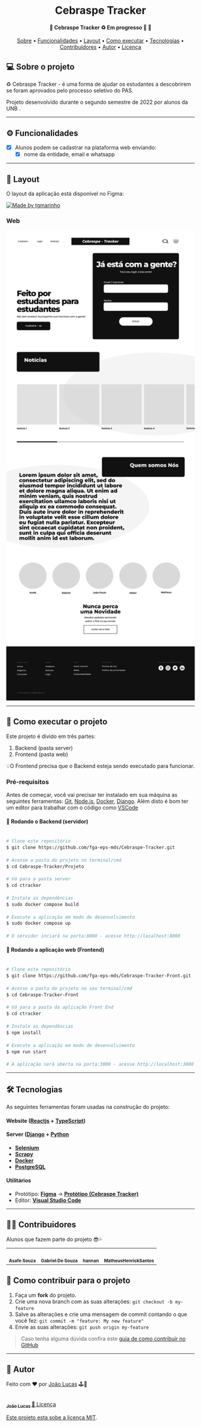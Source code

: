 
<h1 align="center">
    Cebraspe Tracker
</h1>

<h4 align="center"> 
	🚧  Cebraspe Tracker ♻️ Em progresso 🚀 🚧
</h4>

<p align="center">
 <a href="#-sobre-o-projeto">Sobre</a> •
 <a href="#-funcionalidades">Funcionalidades</a> •
 <a href="#-layout">Layout</a> • 
 <a href="#-como-executar-o-projeto">Como executar</a> • 
 <a href="#-tecnologias">Tecnologias</a> • 
 <a href="#-contribuidores">Contribuidores</a> • 
 <a href="#-autor">Autor</a> • 
 <a href="#user-content--licença">Licença</a>
</p>


## 💻 Sobre o projeto

♻️ Cebraspe Tracker - é uma forma de ajudar os estudantes a descobrirem se foram aprovados pelo processo seletivo do PAS.


Projeto desenvolvido durante o segundo semestre de 2022 por alunos da UNB .

---

## ⚙️ Funcionalidades

- [x] Alunos podem se cadastrar na plataforma web enviando:
  - [x] nome da entidade, email e whatsapp

---

## 🎨 Layout

O layout da aplicação está disponível no Figma:

<a href="https://www.figma.com/file/rs895AnU1WtSaW2KDfVpxr/Cebrasp---Tracker">
  <img alt="Made by tgmarinho" src="https://img.shields.io/badge/Acessar%20Layout%20-Figma-%2304D361">
</a>

### Web

<p align="center" style="display: flex; align-items: flex-start; justify-content: center;">
  <img alt="CebraspTracker" title="#CebraspeTracker" src="../Documentação/Prototipos/Alta fidelidade/PrototipoHome.png" width="800px">

</p>

---

## 🚀 Como executar o projeto

Este projeto é divido em três partes:
1. Backend (pasta server) 
2. Frontend (pasta web)

💡O Frontend precisa que o Backend esteja sendo executado para funcionar.

### Pré-requisitos

Antes de começar, você vai precisar ter instalado em sua máquina as seguintes ferramentas:
[Git](https://git-scm.com), [Node.js](https://nodejs.org/en/), [Docker](https://www.docker.com), [Django](https://www.djangoproject.com). 
Além disto é bom ter um editor para trabalhar com o código como [VSCode](https://code.visualstudio.com/)

#### 🎲 Rodando o Backend (servidor)

```bash

# Clone este repositório
$ git clone https://github.com/fga-eps-mds/Cebraspe-Tracker.git

# Acesse a pasta do projeto no terminal/cmd
$ cd Cebraspe-Tracker/Projeto

# Vá para a pasta server
$ cd ctracker

# Instale as dependências
$ sudo docker compose build

# Execute a aplicação em modo de desenvolvimento
$ sudo docker compose up

# O servidor inciará na porta:8000 - acesse http://localhost:8000 

```

#### 🧭 Rodando a aplicação web (Frontend)

```bash

# Clone este repositório
$ git clone https://github.com/fga-eps-mds/Cebraspe-Tracker-Front.git

# Acesse a pasta do projeto no seu terminal/cmd
$ cd Cebraspe-Tracker-Front

# Vá para a pasta da aplicação Front End
$ cd ctracker

# Instale as dependências
$ npm install

# Execute a aplicação em modo de desenvolvimento
$ npm run start

# A aplicação será aberta na porta:3000 - acesse http://localhost:3000

```

---

## 🛠 Tecnologias

As seguintes ferramentas foram usadas na construção do projeto:

#### **Website**  ([Reactjs](https://reactjs.org/)  +  [TypeScript](https://www.typescriptlang.org/))


#### [](https://github.com/fga-eps-mds/Cebraspe-Tracker)**Server**  ([Django](https://www.djangoproject.com)  +  [Python](https://www.python.org)

-   **[Selenium](https://www.selenium.dev)**
-   **[Scrapy](https://scrapy.org)**
-   **[Docker](https://www.docker.org)**
-   **[PostgreSQL](https://www.postgresql.org)**


#### [](https://github.com/tgmarinho/Ecoleta#utilit%C3%A1rios)**Utilitários**

-   Protótipo:  **[Figma](https://www.figma.com/)**  →  **[Protótipo (Cebraspe Tracker)](https://www.figma.com/file/rs895AnU1WtSaW2KDfVpxr/Cebrasp---Tracker?node-id=5%3A2)**
-   Editor:  **[Visual Studio Code](https://code.visualstudio.com/)**

---

## 👨‍💻 Contribuidores

Alunos que fazem parte do projeto 😎💦

<table>
  <tr>
	<td align="center"><a href="https://github.com/asafesouza"><img style="border-radius: 50%;" src="https://avatars.githubusercontent.com/u/55165673?v=4" width="100px;" alt=""/><br /><sub><b>Asafe Souza</b></sub></a><br /></td>
	<td align="center"><a href="https://github.com/Gabrielribeirof19"><img style="border-radius: 50%;" src="https://avatars.githubusercontent.com/u/65191622?v=4" width="100px;" alt=""/><br /><sub><b>Gabriel De Souza</b></sub></a><br /></td>
	<td align="center"><a href="https://github.com/hannanhunny01"><img style="border-radius: 50%;" src="https://avatars.githubusercontent.com/u/30380452?v=4" width="100px;" alt=""/><br /><sub><b>hannan</b></sub></a><br /></td>
	<td align="center"><a href="https://github.com/MatheusHenrickSantos"><img style="border-radius: 50%;" src="https://avatars.githubusercontent.com/u/79066829?v=4" width="100px;" alt=""/><br /><sub><b>MatheusHenrickSantos</b></sub></a><br /></td>
    
  </tr>
</table>

## 💪 Como contribuir para o projeto

1. Faça um **fork** do projeto.
2. Crie uma nova branch com as suas alterações: `git checkout -b my-feature`
3. Salve as alterações e crie uma mensagem de commit contando o que você fez: `git commit -m "feature: My new feature"`
4. Envie as suas alterações: `git push origin my-feature`
> Caso tenha alguma dúvida confira este [guia de como contribuir no GitHub](./CONTRIBUTING.md)

---

## 🦸 Autor
	
Feito com ❤️ por [João Lucas](www.github.com/hackairos) 🕹🎯

<a href="https://github.com/HacKairos/">
 <img style="border-radius: 50%;" src="https://avatars.githubusercontent.com/u/57872849?v=4" width="100px;" alt=""/>
 <br />
 <sub><b>João Lucas </b></sub></a> <a href="https://github.com/HacKairos/" title="HacKairos
 <br />

---

## 📝 Licença

Este projeto esta sobe a licença [MIT](./.github/LICENSE).


